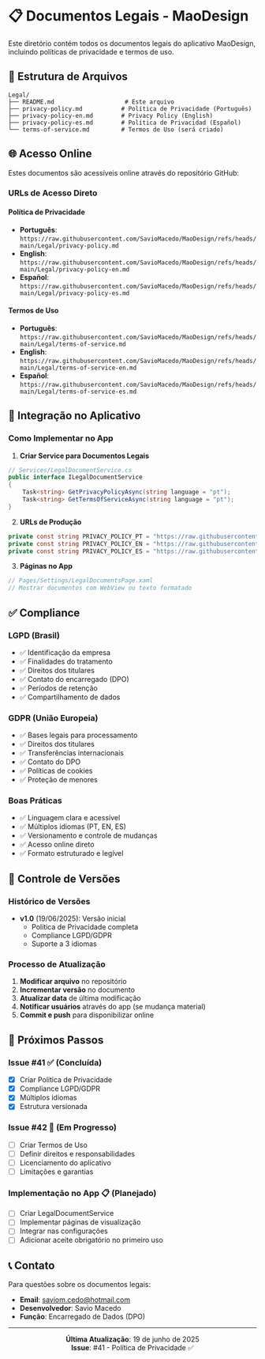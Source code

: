 # 📋 Documentos Legais - MaoDesign

Este diretório contém todos os documentos legais do aplicativo MaoDesign, incluindo políticas de privacidade e termos de uso.

## 📁 Estrutura de Arquivos

```
Legal/
├── README.md                    # Este arquivo
├── privacy-policy.md           # Política de Privacidade (Português)  
├── privacy-policy-en.md        # Privacy Policy (English)
├── privacy-policy-es.md        # Política de Privacidad (Español)
└── terms-of-service.md         # Termos de Uso (será criado)
```

## 🌐 Acesso Online

Estes documentos são acessíveis online através do repositório GitHub:

### URLs de Acesso Direto

#### Política de Privacidade
- **Português**: `https://raw.githubusercontent.com/SavioMacedo/MaoDesign/refs/heads/main/Legal/privacy-policy.md`
- **English**: `https://raw.githubusercontent.com/SavioMacedo/MaoDesign/refs/heads/main/Legal/privacy-policy-en.md`
- **Español**: `https://raw.githubusercontent.com/SavioMacedo/MaoDesign/refs/heads/main/Legal/privacy-policy-es.md`

#### Termos de Uso
- **Português**: `https://raw.githubusercontent.com/SavioMacedo/MaoDesign/refs/heads/main/Legal/terms-of-service.md`
- **English**: `https://raw.githubusercontent.com/SavioMacedo/MaoDesign/refs/heads/main/Legal/terms-of-service-en.md`
- **Español**: `https://raw.githubusercontent.com/SavioMacedo/MaoDesign/refs/heads/main/Legal/terms-of-service-es.md`

## 📱 Integração no Aplicativo

### Como Implementar no App

1. **Criar Service para Documentos Legais**
```csharp
// Services/LegalDocumentService.cs
public interface ILegalDocumentService
{
    Task<string> GetPrivacyPolicyAsync(string language = "pt");
    Task<string> GetTermsOfServiceAsync(string language = "pt");
}
```

2. **URLs de Produção**
```csharp
private const string PRIVACY_POLICY_PT = "https://raw.githubusercontent.com/SavioMacedo/MaoDesign/refs/heads/main/Legal/privacy-policy.md";
private const string PRIVACY_POLICY_EN = "https://raw.githubusercontent.com/SavioMacedo/MaoDesign/refs/heads/main/Legal/privacy-policy-en.md";
private const string PRIVACY_POLICY_ES = "https://raw.githubusercontent.com/SavioMacedo/MaoDesign/refs/heads/main/Legal/privacy-policy-es.md";
```

3. **Páginas no App**
```csharp
// Pages/Settings/LegalDocumentsPage.xaml
// Mostrar documentos com WebView ou texto formatado
```

## ✅ Compliance

### LGPD (Brasil)
- ✅ Identificação da empresa
- ✅ Finalidades do tratamento
- ✅ Direitos dos titulares
- ✅ Contato do encarregado (DPO)
- ✅ Períodos de retenção
- ✅ Compartilhamento de dados

### GDPR (União Europeia)
- ✅ Bases legais para processamento
- ✅ Direitos dos titulares
- ✅ Transferências internacionais
- ✅ Contato do DPO
- ✅ Políticas de cookies
- ✅ Proteção de menores

### Boas Práticas
- ✅ Linguagem clara e acessível
- ✅ Múltiplos idiomas (PT, EN, ES)
- ✅ Versionamento e controle de mudanças
- ✅ Acesso online direto
- ✅ Formato estruturado e legível

## 🔄 Controle de Versões

### Histórico de Versões
- **v1.0** (19/06/2025): Versão inicial
  - Política de Privacidade completa
  - Compliance LGPD/GDPR
  - Suporte a 3 idiomas

### Processo de Atualização
1. **Modificar arquivo** no repositório
2. **Incrementar versão** no documento
3. **Atualizar data** de última modificação
4. **Notificar usuários** através do app (se mudança material)
5. **Commit e push** para disponibilizar online

## 🎯 Próximos Passos

### Issue #41 ✅ (Concluída)
- [x] Criar Política de Privacidade
- [x] Compliance LGPD/GDPR
- [x] Múltiplos idiomas
- [x] Estrutura versionada

### Issue #42 🔄 (Em Progresso)
- [ ] Criar Termos de Uso
- [ ] Definir direitos e responsabilidades
- [ ] Licenciamento do aplicativo
- [ ] Limitações e garantias

### Implementação no App 📋 (Planejado)
- [ ] Criar LegalDocumentService
- [ ] Implementar páginas de visualização
- [ ] Integrar nas configurações
- [ ] Adicionar aceite obrigatório no primeiro uso

## 📞 Contato

Para questões sobre os documentos legais:
- **Email**: saviom.cedo@hotmail.com
- **Desenvolvedor**: Savio Macedo
- **Função**: Encarregado de Dados (DPO)

---

<div align="center">

**Última Atualização**: 19 de junho de 2025  
**Issue**: #41 - Política de Privacidade ✅

</div>
